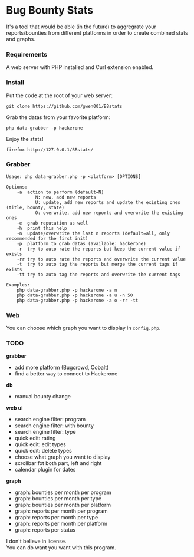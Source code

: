 # Bug Bounty Stats
It's a tool that would be able (in the future) to aggregrate your reports/bounties from different platforms in order to create combined stats and graphs.  


### Requirements
A web server with PHP installed and Curl extension enabled.  


### Install
Put the code at the root of your web server:
```
git clone https://github.com/gwen001/BBstats
```

Grab the datas from your favorite platform:
```
php data-grabber -p hackerone
```

Enjoy the stats!
```
firefox http://127.0.0.1/BBstats/
```

### Grabber
```
Usage: php data-grabber.php -p <platform> [OPTIONS]

Options:
	-a	action to perform (default=N)
		   N: new, add new reports
		   U: update, add new reports and update the existing ones (title, bounty, state)
		   O: overwrite, add new reports and overwrite the existing ones
	-e	grab reputation as well
	-h	print this help
	-n	update/overwrite the last n reports (default=all, only recommended for the first init)
	-p	platform to grab datas (available: hackerone)
	-r	try to auto rate the reports but keep the current value if exists
	-rr	try to auto rate the reports and overwrite the current value
	-t	try to auto tag the reports but merge the current tags if exists
	-tt	try to auto tag the reports and overwrite the current tags

Examples:
	php data-grabber.php -p hackerone -a n
	php data-grabber.php -p hackerone -a u -n 50
	php data-grabber.php -p hackerone -a o -rr -tt
```


### Web
You can choose which graph you want to display in `config.php`.  


### TODO
__grabber__
- add more platform (Bugcrowd, Cobalt)  
- find a better way to connect to Hackerone  

__db__
- manual bounty change  

__web ui__
- search engine filter: program  
- search engine filter: with bounty  
- search engine filter: type  
- quick edit: rating  
- quick edit: edit types  
- quick edit: delete types  
- choose what graph you want to display  
- scrollbar fot both part, left and right  
- calendar plugin for dates

__graph__
- graph: bounties per month per program  
- graph: bounties per month per type  
- graph: bounties per month per platform  
- graph: reports per month per program  
- graph: reports per month per type  
- graph: reports per month per platform  
- graph: reports per status  

	
I don't believe in license.  
You can do want you want with this program.  
